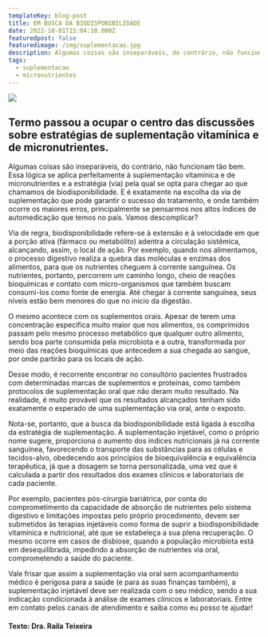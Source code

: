 ```yaml
---
templateKey: blog-post
title: EM BUSCA DA BIODISPONIBILIDADE
date: 2022-10-01T15:04:10.000Z
featuredpost: false
featuredimage: /img/suplementacao.jpg
description: Algumas coisas são inseparáveis, do contrário, não funcionam tão bem. Essa lógica se aplica perfeitamente à suplementação vitamínica e de micronutrientes e a estratégia (via) pela qual se opta para chegar ao que chamamos de biodisponibilidade.
tags:
  - suplementacao
  - micronutrientes
---
```

![](/img/suplementacao.jpg)

## Termo passou a ocupar o centro das discussões sobre estratégias de suplementação vitamínica e de micronutrientes.

Algumas coisas são inseparáveis, do contrário, não funcionam tão bem. Essa lógica se aplica perfeitamente à suplementação vitamínica e de micronutrientes e a estratégia (via) pela qual se opta para chegar ao que chamamos de biodisponibilidade. E é exatamente na escolha da via de suplementação que pode garantir o sucesso do tratamento, e onde também ocorre os maiores erros, principalmente se pensarmos nos altos índices de automedicação que temos no país. Vamos descomplicar?

Via de regra, biodisponibilidade refere-se à extensão e à velocidade em que a porção ativa (fármaco ou metabólito) adentra a circulação sistêmica, alcançando, assim, o local de ação. Por exemplo, quando nos alimentamos, o processo digestivo realiza a quebra das moléculas e enzimas dos alimentos, para que os nutrientes cheguem à corrente sanguínea. Os nutrientes, portanto, percorrem um caminho longo, cheio de reações bioquímicas e contato com micro-organismos que também buscam consumi-los como fonte de energia. Até chegar à corrente sanguínea, seus níveis estão bem menores do que no início da digestão.

O mesmo acontece com os suplementos orais. Apesar de terem uma concentração específica muito maior que nos alimentos, os comprimidos passam pelo mesmo processo metabólico que qualquer outro alimento, sendo boa parte consumida pela microbiota e a outra, transformada por meio das reações bioquímicas que antecedem a sua chegada ao sangue, por onde partirão para os locais de ação.

Desse modo, é recorrente encontrar no consultório pacientes frustrados com determinadas marcas de suplementos e proteínas, como também protocolos de suplementação oral que não deram muito resultado. Na realidade, é muito provável que os resultados alcançados tenham sido exatamente o esperado de uma suplementação via oral, ante o exposto.

Nota-se, portanto, que a busca da biodisponibilidade está ligada à escolha da estratégia de suplementação. A suplementação injetável, como o próprio nome sugere, proporciona o aumento dos índices nutricionais já na corrente sanguínea, favorecendo o transporte das substâncias para as células e tecidos-alvo, obedecendo aos princípios de bioequivalência e equivalência terapêutica, já que a dosagem se torna personalizada, uma vez que é calculada a partir dos resultados dos exames clínicos e laboratoriais de cada paciente.

Por exemplo, pacientes pós-cirurgia bariátrica, por conta do comprometimento da capacidade de absorção de nutrientes pelo sistema digestivo e limitações impostas pelo próprio procedimento, devem ser submetidos às terapias injetáveis como forma de suprir a biodisponibilidade vitamínica e nutricional, até que se estabeleça a sua plena recuperação. O mesmo ocorre em casos de disbiose, quando a população microbiota está em desequilibrada, impedindo a absorção de nutrientes via oral, comprometendo a saúde do paciente.

Vale frisar que assim a suplementação via oral sem acompanhamento médico é perigosa para a saúde (e para as suas finanças também), a suplementação injetável deve ser realizada com o seu médico, sendo a sua indicação condicionada à análise de exames clínicos e laboratoriais. Entre em contato pelos canais de atendimento e saiba como eu posso te ajudar!

#### Texto: Dra. Raila Teixeira